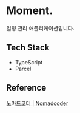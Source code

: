 # Moment.

일정 관리 애플리케이션입니다.

## Tech Stack

- TypeScript
- Parcel

## Reference

[노마드코더 | Nomadcoder](https://nomadcoders.co/javascript-for-beginners)
